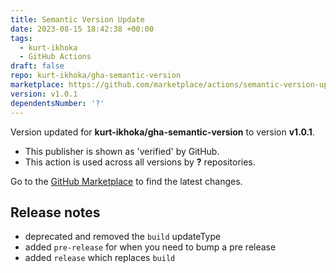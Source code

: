 ```yaml
---
title: Semantic Version Update
date: 2023-08-15 18:42:38 +00:00
tags:
  - kurt-ikhoka
  - GitHub Actions
draft: false
repo: kurt-ikhoka/gha-semantic-version
marketplace: https://github.com/marketplace/actions/semantic-version-update
version: v1.0.1
dependentsNumber: '?'
---
```



Version updated for **kurt-ikhoka/gha-semantic-version** to version **v1.0.1**.
- This publisher is shown as 'verified' by GitHub.
- This action is used across all versions by **?** repositories.

Go to the [GitHub Marketplace](https://github.com/marketplace/actions/semantic-version-update) to find the latest changes.

## Release notes

- deprecated and removed the `build` updateType
- added `pre-release` for when you need to bump a pre release
- added `release` which replaces `build`
